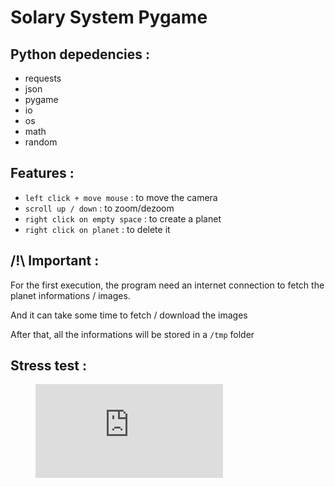 # Solary System Pygame

## Python depedencies :
- requests
- json
- pygame
- io
- os
- math
- random

## Features :
- ``left click + move mouse`` : to move the camera
- ``scroll up / down`` : to zoom/dezoom
- ``right click on empty space`` : to create a planet
- ``right click on planet`` : to delete it

## /!\ Important :
For the first execution, the program need an internet connection
to fetch the planet informations / images. 

And it can take some time to fetch / download the images

After that, all the informations
will be stored in a ``/tmp`` folder

## Stress test : 
<figure class="video_container">
  <iframe src="https://www.youtube.com/embed/_pSPlWBnfYg" frameborder="0" allowfullscreen="true"> </iframe>
</figure>